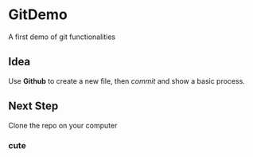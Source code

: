 # GitDemo
A first demo of git functionalities
## Idea
Use **Github** to create a new file, then *commit* and show a basic process.

## Next Step
Clone the repo on your computer

### cute
